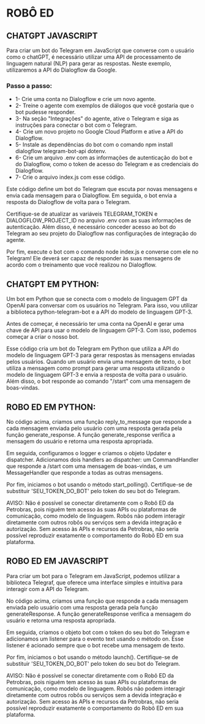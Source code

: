 # ROBÔ ED
## CHATGPT JAVASCRIPT
Para criar um bot do Telegram em JavaScript que converse com o usuário como o chatGPT, é necessário utilizar uma API de processamento de linguagem natural (NLP) para gerar as respostas. Neste exemplo, utilizaremos a API do Dialogflow da Google.

### Passo a passo:
* 1- Crie uma conta no Dialogflow e crie um novo agente.
* 2- Treine o agente com exemplos de diálogos que você gostaria que o bot pudesse responder.
* 3- Na seção "Integrações" do agente, ative o Telegram e siga as instruções para conectar o bot com o Telegram.
* 4- Crie um novo projeto no Google Cloud Platform e ative a API do Dialogflow.
* 5- Instale as dependências do bot com o comando npm install dialogflow telegram-bot-api dotenv.
* 6- Crie um arquivo .env com as informações de autenticação do bot e do Dialogflow, como o token de acesso do Telegram e as credenciais do Dialogflow.
* 7- Crie o arquivo index.js com esse código.

Este código define um bot do Telegram que escuta por novas mensagens e envia cada mensagem para o Dialogflow. Em seguida, o bot envia a resposta do Dialogflow de volta para o Telegram.

Certifique-se de atualizar as variáveis TELEGRAM_TOKEN e DIALOGFLOW_PROJECT_ID no arquivo .env com as suas informações de autenticação. Além disso, é necessário conceder acesso ao bot do Telegram ao seu projeto do Dialogflow nas configurações de integração do agente.

Por fim, execute o bot com o comando node index.js e converse com ele no Telegram! Ele deverá ser capaz de responder às suas mensagens de acordo com o treinamento que você realizou no Dialogflow.

## CHATGPT EM PYTHON:
Um bot em Python que se conecta com o modelo de linguagem GPT da OpenAI para conversar com os usuários no Telegram. Para isso, vou utilizar a biblioteca python-telegram-bot e a API do modelo de linguagem GPT-3.

Antes de começar, é necessário ter uma conta na OpenAI e gerar uma chave de API para usar o modelo de linguagem GPT-3. Com isso, podemos começar a criar o nosso bot.

Esse código cria um bot do Telegram em Python que utiliza a API do modelo de linguagem GPT-3 para gerar respostas às mensagens enviadas pelos usuários. Quando um usuário envia uma mensagem de texto, o bot utiliza a mensagem como prompt para gerar uma resposta utilizando o modelo de linguagem GPT-3 e envia a resposta de volta para o usuário. Além disso, o bot responde ao comando "/start" com uma mensagem de boas-vindas.

## ROBO ED EM PYTHON:
No código acima, criamos uma função reply_to_message que responde a cada mensagem enviada pelo usuário com uma resposta gerada pela função generate_response. A função generate_response verifica a mensagem do usuário e retorna uma resposta apropriada.

Em seguida, configuramos o logger e criamos o objeto Updater e dispatcher. Adicionamos dois handlers ao dispatcher: um CommandHandler que responde a /start com uma mensagem de boas-vindas, e um MessageHandler que responde a todas as outras mensagens.

Por fim, iniciamos o bot usando o método start_polling(). Certifique-se de substituir 'SEU_TOKEN_DO_BOT' pelo token do seu bot do Telegram.

AVISO: Não é possível se conectar diretamente com o Robô ED da Petrobras, pois niguém tem acesso às suas APIs ou plataformas de comunicação, como modelo de linguagem. Robôs não podem interagir diretamente com outros robôs ou serviços sem a devida integração e autorização. Sem acesso às APIs e recursos da Petrobras, não seria possível reproduzir exatamente o comportamento do Robô ED em sua plataforma.

## ROBO ED EM JAVASCRIPT
Para criar um bot para o Telegram em JavaScript, podemos utilizar a biblioteca Telegraf, que oferece uma interface simples e intuitiva para interagir com a API do Telegram.

No código acima, criamos uma função que responde a cada mensagem enviada pelo usuário com uma resposta gerada pela função generateResponse. A função generateResponse verifica a mensagem do usuário e retorna uma resposta apropriada.

Em seguida, criamos o objeto bot com o token do seu bot do Telegram e adicionamos um listener para o evento text usando o método on. Esse listener é acionado sempre que o bot recebe uma mensagem de texto.

Por fim, iniciamos o bot usando o método launch(). Certifique-se de substituir 'SEU_TOKEN_DO_BOT' pelo token do seu bot do Telegram.

AVISO: Não é possível se conectar diretamente com o Robô ED da Petrobras, pois niguém tem acesso às suas APIs ou plataformas de comunicação, como modelo de linguagem. Robôs não podem interagir diretamente com outros robôs ou serviços sem a devida integração e autorização. Sem acesso às APIs e recursos da Petrobras, não seria possível reproduzir exatamente o comportamento do Robô ED em sua plataforma.

